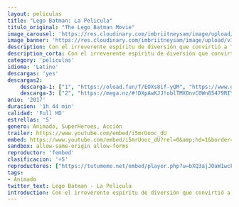 ```yaml
---
layout: peliculas
title: "Lego Batman: La Pelicula"
titulo_original: "The Lego Batman Movie"
image_carousel: 'https://res.cloudinary.com/imbriitneysam/image/upload/v1544407170/lego-batman-poster-min.jpg'
image_banner: 'https://res.cloudinary.com/imbriitneysam/image/upload/v1544407171/lego-batman-banner-min.jpg'
description: Con el irreverente espíritu de diversión que convirtió a The Lego Movie en un fenómeno mundial, el autodenominado protagonista de ese conjunto, Lego Batman, protagoniza su propia aventura en la gran pantalla. Pero se están gestando grandes cambios en Ciudad Gótica, y si quiere salvar a la ciudad de la invasión hostil de The Joker, Batman puede tener que dejar a un lado al vigilante, tratar de trabajar con otros y tal vez, solo tal vez, aprender a alegrarse.
description_corta: Con el irreverente espíritu de diversión que convirtió a The Lego Movie en un fenómeno mundial, el autodenominado protagonista de ese conjunto, Lego Batman, protagoniza su propia aventura en la gran pantalla. Pero se están ..
category: 'peliculas'
idioma: 'Latino'
descargas: 'yes'
descargas2:
    descarga-1: ["1", "https://oload.fun/f/EOXs8if-yQM", "https://www.google.com/s2/favicons?domain=openload.co","OpenLoad","https://res.cloudinary.com/imbriitneysam/image/upload/v1541473684/mexico.png", "Latino", "Full HD"]
    descarga-3: ["2", "https://mega.nz/#!DXpAwKJJ!oblTMXOnvC0Wn85479RIYc4sxOlo6_BJBp84LVjK294", "https://www.google.com/s2/favicons?domain=mega.nz","Mega","https://res.cloudinary.com/imbriitneysam/image/upload/v1541473684/mexico.png", "Latino", "Full HD"]
anio: '2017'
duracion: '1h 44 min'
calidad: 'Full HD'
estrellas: '5'
genero: Animado, SuperHeroes, Acción
trailer: https://www.youtube.com/embed/i5mrUooc_dU
embed: https://www.youtube.com/embed/i5mrUooc_dU?rel=0&amp;hd=1&border=0&wmode=opaque&enablejsapi=1&modestbranding=1&controls=1&showinfo=1
sandbox: allow-same-origin allow-forms
reproductor: 'fembed'
clasificacion: '+5'
reproductores: ["https://tutumeme.net/embed/player.php?u=bXQ3ajJOaW1wcFRGcEs2VW5XRGExTlRPMytmUnc3bHVwcWhoenVIUjI5SHF5TlNwc0taaG1jN2gwZHZSNTlIRHVhV2tZWitkNUtDVDNOL1ZvYW1rYjJaam5xZz0","https://www.zembed.to/public/dist/index.html?id=aaef753dc7ba7cb75e35dbeab84a8999&title=The%20Lego%20Batman%20Movie","https://api.cuevana3.io/olpremium/gd.php?file=ek5lbm9xYWNrS0xNejZabVlkSFIyTkxQb3BPWDB0UFkwY3lvbjJIRjBPQ1QwNStUck1mVG9kVExvM0djeHA3VnFybXRscUdvMWRXNHRZbU1lYXVUeDg2cGpKVmp4cXpBejYxcGxZaXN6Y201MjJhRFk4NlUxOURMb0lsNG05ZkV1OHVibG5tc3VNZW4xNTZHaXRtVXhiblBaMzk2bHR2QXA1dXBsbm5SMTgycHo2bUZpTktVeExyR3JJUmx4clhOdXJXY2xXYkt1OEdXMDYyRWVKZXJ4YnFvYklLRWlNbmYxOG1ZYjZ6SDFBPT0","https://api.cuevana3.io/rr/gd.php?h=ek5lbm9xYWNrS0xJMVp5b21KREk0dFBLbjVkaHhkRGdrOG1jbnBpUnhhS1Z4NVo3aE03R284dVFrbWlxeHRiYXNiS0xuMlc2bEtqVXpHaGllNjdVeGRtU3FadVkyUT09"]
tags:
- Animado
twitter_text: Lego Batman - La Pelicula
introduction: Con el irreverente espíritu de diversión que convirtió a The Lego Movie en un fenómeno mundial, el autodenominado protagonista de ese conjunto, Lego Batman, protagoniza su propia aventura en la gran pantalla. Pero se están ..
---
```












